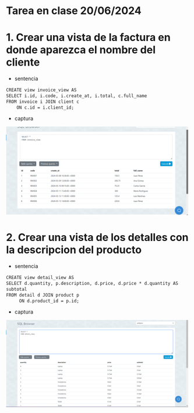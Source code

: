 # Tarea en clase 20/06/2024

# 1. Crear una vista de la factura en donde aparezca el nombre del cliente
- sentencia
```
CREATE view invoice_view AS 
SELECT i.id, i.code, i.create_at, i.total, c.full_name
FROM invoice i JOIN client c
    ON c.id = i.client_id; 
```
- captura
<img src="Capturas/Captura de pantalla 2024-06-20 154010.png" alt="drawing" width="500"/>

# 2. Crear una vista de los detalles con la descripcion del producto
- sentencia 
```
CREATE view detail_view AS
SELECT d.quantity, p.description, d.price, d.price * d.quantity AS subtotal
FROM detail d JOIN product p
     ON d.product_id = p.id;
```
- captura
<img src="Capturas/Captura de pantalla 2024-06-20 155955.png" alt="drawing" width="500"/>